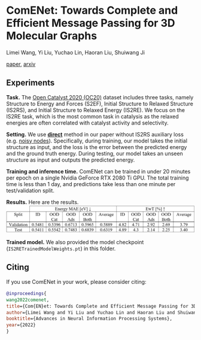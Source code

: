 # ComENet: Towards Complete and Efficient Message Passing for 3D Molecular Graphs

Limei Wang, Yi Liu, Yuchao Lin, Haoran Liu, Shuiwang Ji

[paper](https://openreview.net/forum?id=mCzMqeWSFJ), [arxiv](https://arxiv.org/abs/2206.08515)

## Experiments
**Task.** The [Open Catalyst 2020 (OC20)](https://arxiv.org/abs/2010.09990) dataset includes three tasks, namely Structure to Energy and Forces (S2EF), Initial Structure to Relaxed Structure (IS2RS), and Initial Structure to Relaxed Energy (IS2RE). We focus on the IS2RE task, which is the most common task in catalysis as the relaxed energies are often correlated with catalyst activity and selectivity.

**Setting.** We use [**direct**](https://arxiv.org/abs/2010.09990) method in our paper without IS2RS auxiliary loss (e.g. [noisy nodes](https://openreview.net/forum?id=1wVvweK3oIb)). Specifically, during training, our model takes the initial structure as input, and the loss is the error between the predicted energy and the ground truth energy. During testing, our model takes an unseen structure as input and outputs the predicted energy.

**Training and inference time.** ComENet can be trained in under 20 minutes per epoch on a single Nvidia GeForce RTX 2080 Ti GPU. The total training time is less than 1 day, and predictions take less than one minute per test/validation split.

**Results.**
Here are the results.
![OC20 IS2RE Performance](ComENetIS2REResults.jpg)

**Trained model.** We also provided the model checkpoint (`IS2RETrainedModelWeights.pt`) in this folder.

## Citing

If you use ComENet in your work, please consider citing:

```bibtex
@inproceedings{
wang2022comenet,
title={Com{EN}et: Towards Complete and Efficient Message Passing for 3D Molecular Graphs},
author={Limei Wang and Yi Liu and Yuchao Lin and Haoran Liu and Shuiwang Ji},
booktitle={Advances in Neural Information Processing Systems},
year={2022}
}
```